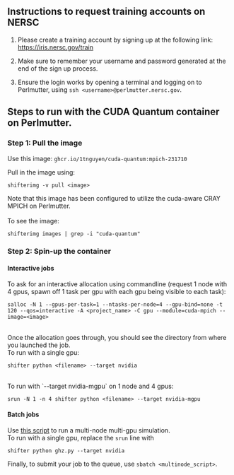 ## Instructions to request training accounts on NERSC

1. Please create a training account by signing up at the following link:
https://iris.nersc.gov/train

2. Make sure to remember your username and password generated at the end of the sign up process.

3. Ensure the login works by opening a terminal and logging on to Perlmutter, using
`ssh <username>@perlmutter.nersc.gov`.


## Steps to run with the CUDA Quantum container on Perlmutter.

### Step 1: Pull the image
Use this image:  `ghcr.io/1tnguyen/cuda-quantum:mpich-231710`

Pull in the image using:
```
shifterimg -v pull <image>
```
Note that this image has been configured to utilize the cuda-aware CRAY MPICH on Perlmutter.  
<br>
To see the image:
```
shifterimg images | grep -i "cuda-quantum"
```

### Step 2: Spin-up the container

#### Interactive jobs

To ask for an interactive allocation using commandline (request 1 node with 4 gpus, spawn off 1 task per gpu with each gpu being visible to each task):

```
salloc -N 1 --gpus-per-task=1 --ntasks-per-node=4 --gpu-bind=none -t 120 --qos=interactive -A <project_name> -C gpu --module=cuda-mpich --image=<image>
```

<br>
Once the allocation goes through, you should see the directory from where you launched the job.  
<br>
To run with a single gpu:
<br>

```
shifter python <filename> --target nvidia
```

<br>
To run with `--target nvidia-mgpu` on 1 node and 4 gpus:

```
srun -N 1 -n 4 shifter python <filename> --target nvidia-mgpu
```

#### Batch jobs
Use [this script](https://github.com/poojarao8/nersc-quantum-day/blob/master/demo/multinode.script) to run a multi-node multi-gpu simulation.
<br>
To run with a single gpu, replace the `srun` line with 

```
shifter python ghz.py --target nvidia
```

Finally, to submit your job to the queue, use `sbatch <multinode_script>`.
